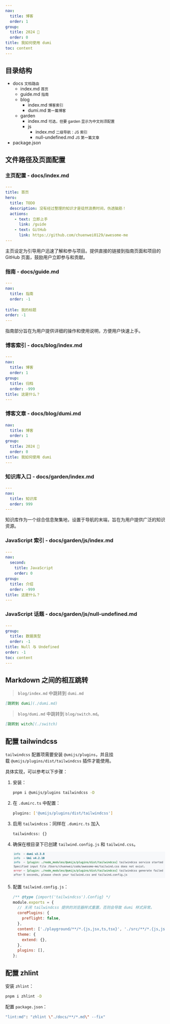 ```yaml
---
nav:
  title: 博客
  order: 1
group:
  title: 2024 🐲
  order: 0
title: 我如何使用 dumi
toc: content
---
```


## 目录结构

<Tree>
  <ul>
    <li>
      docs
      <small>文档路由</small>
      <ul>
        <li>
          index.md
          <small>首页</small>
        </li>
        <li>
          guide.md
          <small>指南</small>
        </li>
        <li>
          blog
          <ul>
            <li>
              index.md
              <small>博客索引</small>
            </li>
            <li>
              dumi.md
              <small>第一篇博客</small>
            </li>
          </ul>
        </li>
        <li>
          garden
          <ul>
            <li>
              index.md
              <small>可选，但要 garden 显示为中文则须配置</small>
            </li>
            <li>
              js
              <ul>
                <li>
                  index.md
                  <small>二级导航：JS 索引</small>
                </li>
                <li>
                  null-undefined.md
                  <small>JS 第一篇文章</small>
                </li>
              </ul>
            </li>
          </ul>
        </li>
      </ul>
    </li>
    <li>package.json</li>
  </ul>
</Tree>

## 文件路径及页面配置

### 主页配置 - docs/index.md

```yaml
---
title: 首页
hero:
  title: TODO
  description: 没有经过整理的知识才是徒然浪费时间，伤透脑筋！
  actions:
    - text: 立即上手
      link: /guide
    - text: GitHub
      link: https://github.com/chuenwei0129/awesome-me
---
```

主页设定为引导用户迅速了解和参与项目。提供直接的链接到指南页面和项目的 GitHub 页面，鼓励用户立即参与和贡献。

### 指南 - docs/guide.md

```yaml
---
nav:
  title: 指南
  order: -1

title: 我的标题
order: -1
---
```

指南部分旨在为用户提供详细的操作和使用说明，方便用户快速上手。

### 博客索引 - docs/blog/index.md

```yaml
---
nav:
  title: 博客
  order: 1
group:
  title: 归档
  order: -999
title: 这是什么？
---
```

### 博客文章 - docs/blog/dumi.md

```yaml
nav:
  title: 博客
  order: 1
group:
  title: 2024 🐲
  order: 0
title: 我如何使用 dumi
---
```

### 知识库入口 - docs/garden/index.md

```yaml
---
nav:
  title: 知识库
  order: 999
---
```

知识库作为一个综合信息聚集地，设置于导航的末端，旨在为用户提供广泛的知识资源。

### JavaScript 索引 - docs/garden/js/index.md

```yaml
---
nav:
  second:
    title: JavaScript
    order: 0
group:
  title: 介绍
  order: -999
title: 这是什么？
---
```

### JavaScript 话题 - docs/garden/js/null-undefined.md

```yaml
---
group:
  title: 数据类型
  order: -1
title: Null 与 Undefined
order: -1
toc: content
---
```

## Markdown 之间的相互跳转

> `blog/index.md` 中跳转到 `dumi.md`

```md
[跳转到 dumi](./dumi.md)
```

> `blog/dumi.md` 中跳转到 `blog/switch.md`。

```md
[跳转到 witch](./switch)
```

## 配置 tailwindcss

`tailwindcss` 配置项需要安装 `@umijs/plugins`，并且挂载 `@umijs/plugins/dist/tailwindcss` 插件才能使用。

具体实现，可以参考以下步骤：

1. 安装：

    ```sh
    pnpm i @umijs/plugins tailwindcss -D
    ```

2. 在 `.dumirc.ts` 中配置：

    ```sh
    plugins: ['@umijs/plugins/dist/tailwindcss']
    ```

3. 启用 `tailwindcss`：同样在 `.dumirc.ts` 加入

    ```sh
    tailwindcss: {}
    ```

4. 确保在根目录下已创建 `tailwind.config.js` 和 `tailwind.css`。

    ![20240613235249](https://raw.githubusercontent.com/chuenwei0129/my-picgo-repo/master/me/20240613235249.png)

5. 配置 `tailwind.config.js`：

    ```js
    /** @type {import('tailwindcss').Config} */
    module.exports = {
      // 关闭 tailwindcss 提供的浏览器样式重置，否则会导致 dumi 样式异常。
      corePlugins: {
        preflight: false,
      },
      content: ['./playground/**/*.{js,jsx,ts,tsx}', './src/**/*.{js,jsx,ts,tsx}'],
      theme: {
        extend: {},
      },
      plugins: [],
    };
    ```

## 配置 zhlint

安装 `zhlint`：

```sh
pnpm i zhlint -D
```

配置 `package.json`：

```sh
"lint:md": "zhlint \"./docs/**/*.md\" --fix"
```
